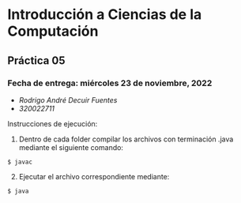 Introducción a Ciencias de la Computación
=========================================

Práctica 05
-----------

### Fecha de entrega: miércoles 23 de noviembre, 2022

* *Rodrigo André Decuir Fuentes*
* *320022711*

Instrucciones de ejecución:

1. Dentro de cada folder compilar los archivos con terminación .java mediante el siguiente comando:

```
$ javac
```


2. Ejecutar el archivo correspondiente mediante:

```
$ java
```



